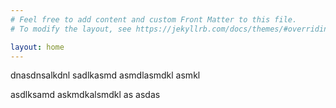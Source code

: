 ```yaml
---
# Feel free to add content and custom Front Matter to this file.
# To modify the layout, see https://jekyllrb.com/docs/themes/#overriding-theme-defaults

layout: home
---
```

dnasdnsalkdnl sadlkasmd asmdlasmdkl asmkl


asdlksamd askmdkalsmdkl as asdas



